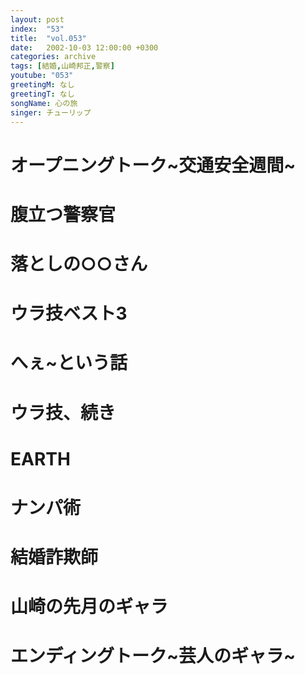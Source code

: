 ```yaml
---
layout: post
index:  "53"
title:  "vol.053"
date:   2002-10-03 12:00:00 +0300
categories: archive
tags: [結婚,山崎邦正,警察]
youtube: "053"
greetingM: なし
greetingT: なし
songName: 心の旅
singer: チューリップ
---
```

# オープニングトーク~交通安全週間~

# 腹立つ警察官

# 落としの○○さん

# ウラ技ベスト3

# へぇ~という話

# ウラ技、続き

# EARTH

# ナンパ術

# 結婚詐欺師

# 山崎の先月のギャラ

# エンディングトーク~芸人のギャラ~
